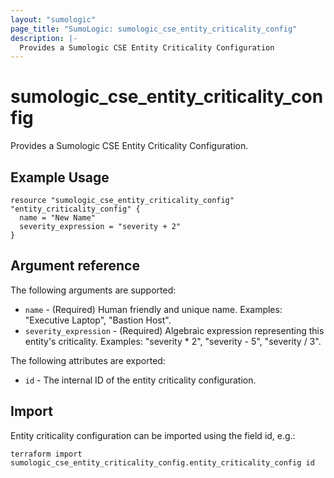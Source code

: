 ```yaml
---
layout: "sumologic"
page_title: "SumoLogic: sumologic_cse_entity_criticality_config"
description: |-
  Provides a Sumologic CSE Entity Criticality Configuration
---
```


# sumologic_cse_entity_criticality_config
Provides a Sumologic CSE Entity Criticality Configuration.

## Example Usage
```hcl
resource "sumologic_cse_entity_criticality_config" "entity_criticality_config" {
  name = "New Name"
  severity_expression = "severity + 2"
}
```

## Argument reference

The following arguments are supported:

- `name` - (Required) Human friendly and unique name. Examples: "Executive Laptop", "Bastion Host".
- `severity_expression` - (Required) Algebraic expression representing this entity\'s criticality. Examples: "severity * 2", "severity - 5", "severity / 3".


The following attributes are exported:

- `id` - The internal ID of the entity criticality configuration.

## Import

Entity criticality configuration can be imported using the field id, e.g.:
```hcl
terraform import sumologic_cse_entity_criticality_config.entity_criticality_config id
```